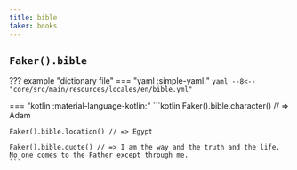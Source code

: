```yaml
---
title: bible
faker: books
---
```


## `Faker().bible`

??? example "dictionary file"
    === "yaml :simple-yaml:"
        ```yaml
        --8<-- "core/src/main/resources/locales/en/bible.yml"
        ```

=== "kotlin :material-language-kotlin:"
    ```kotlin
    Faker().bible.character() // => Adam

    Faker().bible.location() // => Egypt

    Faker().bible.quote() // => I am the way and the truth and the life. No one comes to the Father except through me.
    ```
